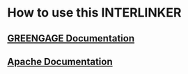 # How to use this INTERLINKER

## [GREENGAGE Documentation](https://greengage-project.github.io/Documentation/tools/superset/)

## [Apache Documentation](https://superset.apache.org/docs/intro)

